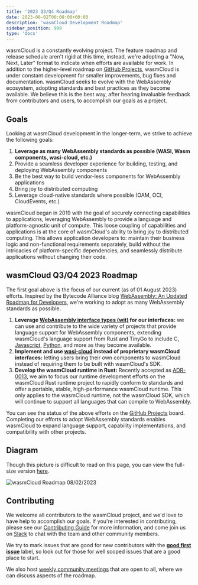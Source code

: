 ```yaml
---
title: '2023 Q3/Q4 Roadmap'
date: 2023-08-02T00:00:00+00:00
description: 'wasmCloud Development Roadmap'
sidebar_position: 999
type: 'docs'
---
```


<head>
  <meta name="robots" content="noindex" />
</head>

wasmCloud is a constantly evolving project. The feature roadmap and release schedule aren't rigid at this time, instead, we're adopting a "Now, Next, Later" format to indicate when efforts are available for work. In addition to the higher-level roadmap on [GitHub Projects](https://github.com/orgs/wasmCloud/projects/7/views/3), wasmCloud is under constant development for smaller improvements, bug fixes and documentation. wasmCloud seeks to evolve with the WebAssembly ecosystem, adopting standards and best practices as they become available. We believe this is the best way, after hearing invaluable feedback from contributors and users, to accomplish our goals as a project.

## Goals

Looking at wasmCloud development in the longer-term, we strive to achieve the following goals:

1. **Leverage as many WebAssembly standards as possible (WASI, Wasm components, wasi-cloud, etc.)**
1. Provide a seamless developer experience for building, testing, and deploying WebAssembly components
1. Be the best way to build vendor-less components for WebAssembly applications
1. Bring joy to distributed computing
1. Leverage cloud-native standards where possible (OAM, OCI, CloudEvents, etc.)

wasmCloud began in 2019 with the goal of securely connecting capabilities to applications, leveraging WebAssembly to provide a language and platform-agnostic unit of compute. This loose coupling of capabilities and applications is at the core of wasmCloud's ability to bring joy to distributed computing. This allows application developers to: maintain their business logic and non-functional requirements separately, build without the intricacies of platform-specific dependencies, and seamlessly distribute applications without changing their code.

## wasmCloud Q3/Q4 2023 Roadmap

The first goal above is the focus of our current (as of 01 August 2023) efforts. Inspired by the Bytecode Alliance blog [WebAssembly: An Updated Roadmap for Developers](https://bytecodealliance.org/articles/webassembly-the-updated-roadmap-for-developers), we're working to adopt as many WebAssembly standards as possible.

1. **Leverage [WebAssembly interface types (wit)](https://github.com/WebAssembly/component-model/blob/main/design/mvp/WIT.md) for our interfaces:** we can use and contribute to the wide variety of projects that provide language support for WebAssembly components, extending wasmCloud's language support from Rust and TinyGo to include C, [Javascript](https://github.com/bytecodealliance/jco), [Python](https://github.com/dicej/componentize-py), and more as they become available.
1. **Implement and use [wasi-cloud](https://github.com/WebAssembly/wasi-cloud-core) instead of proprietary wasmCloud interfaces:** letting users bring their own components to wasmCloud instead of requiring them to be built with wasmCloud's SDK.
1. **Develop the wasmCloud runtime in Rust:** Recently accepted as [ADR-0013](https://github.com/wasmCloud/wasmCloud/blob/main/adr/0013-transition-feature-focus-to-rust.md), we aim to focus our runtime development efforts on the wasmCloud Rust runtime project to rapidly conform to standards and offer a portable, stable, high-performance wasmCloud runtime. This only applies to the wasmCloud runtime, not the wasmCloud SDK, which will continue to support all languages that can compile to WebAssembly.

You can see the status of the above efforts on the [GitHub Projects](https://github.com/orgs/wasmCloud/projects/7/views/3) board. Completing our efforts to adopt WebAssembly standards enables wasmCloud to expand language support, capability implementations, and compatibility with other projects.

## Diagram

Though this picture is difficult to read on this page, you can view the full-size version [here](/docs/images/roadmap-08022023.png).

![wasmCloud Roadmap 08/02/2023](/docs/images/roadmap-08022023.png)

## Contributing

We welcome all contributors to the wasmCloud project, and we'd love to have help to accomplish our goals. If you're interested in contributing, please see our [Contributing Guide](https://github.com/wasmCloud/wasmCloud/blob/main/CONTRIBUTING.md) for more information, and come join us on [Slack](https://slack.wasmcloud.com) to chat with the team and other community members.

We try to mark issues that are good for new contributors with the [**good first issue**](https://github.com/wasmCloud/wasmCloud/contributej) label, so look out for those for well scoped issues that are a good place to start.

We also host [weekly community meetings](https://calendar.google.com/calendar/u/0/embed?src=c_6cm5hud8evuns4pe5ggu3h9qrs@group.calendar.google.com) that are open to all, where we can discuss aspects of the roadmap.
